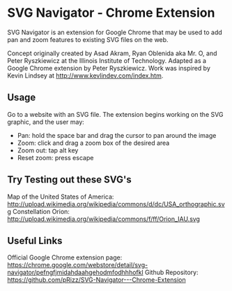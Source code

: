 SVG Navigator - Chrome Extension
====================

SVG Navigator is an extension for Google Chrome that may be used to add pan and zoom features to existing SVG files on the web.

Concept originally created by Asad Akram, Ryan Oblenida aka Mr. O, and Peter Ryszkiewicz at the Illinois Institute of Technology. Adapted as a Google Chrome extension by Peter Ryszkiewicz. Work was inspired by Kevin Lindsey at http://www.kevlindev.com/index.htm.

Usage
--------------------------------
Go to a website with an SVG file.
The extension begins working on the SVG graphic, and the user may:
* Pan: hold the space bar and drag the cursor to pan around the image
* Zoom: click and drag a zoom box of the desired area
* Zoom out: tap alt key
* Reset zoom: press escape

Try Testing out these SVG's
---------------------------------
Map of the United States of America: http://upload.wikimedia.org/wikipedia/commons/d/dc/USA_orthographic.svg
Constellation Orion: http://upload.wikimedia.org/wikipedia/commons/f/ff/Orion_IAU.svg

Useful Links
------------------------------
Official Google Chrome extension page: https://chrome.google.com/webstore/detail/svg-navigator/pefngfjmidahdaahgehodmfodhhhofkl
Github Repository: https://github.com/pRizz/SVG-Navigator---Chrome-Extension